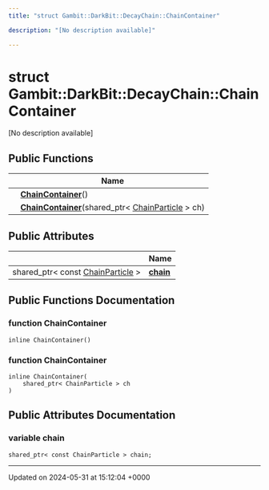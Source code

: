 ```yaml
---
title: "struct Gambit::DarkBit::DecayChain::ChainContainer"

description: "[No description available]"

---
```


# struct Gambit::DarkBit::DecayChain::ChainContainer



[No description available]

## Public Functions

|                | Name           |
| -------------- | -------------- |
| | **[ChainContainer](/documentation/code/classes/structgambit_1_1darkbit_1_1decaychain_1_1chaincontainer/#function-chaincontainer)**() |
| | **[ChainContainer](/documentation/code/classes/structgambit_1_1darkbit_1_1decaychain_1_1chaincontainer/#function-chaincontainer)**(shared_ptr< [ChainParticle](/documentation/code/classes/classgambit_1_1darkbit_1_1decaychain_1_1chainparticle/) > ch) |

## Public Attributes

|                | Name           |
| -------------- | -------------- |
| shared_ptr< const [ChainParticle](/documentation/code/classes/classgambit_1_1darkbit_1_1decaychain_1_1chainparticle/) > | **[chain](/documentation/code/classes/structgambit_1_1darkbit_1_1decaychain_1_1chaincontainer/#variable-chain)**  |

## Public Functions Documentation

### function ChainContainer

```
inline ChainContainer()
```


### function ChainContainer

```
inline ChainContainer(
    shared_ptr< ChainParticle > ch
)
```


## Public Attributes Documentation

### variable chain

```
shared_ptr< const ChainParticle > chain;
```


-------------------------------

Updated on 2024-05-31 at 15:12:04 +0000